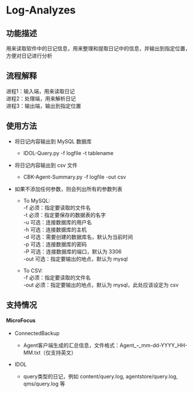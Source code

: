 # Log-Analyzes

## 功能描述
用来读取软件中的日记信息，用来整理和提取日记中的信息，并输出到指定位置，方便对日记进行分析

## 流程解释
进程1：输入端，用来读取日记<br>
进程2：处理端，用来解析日记<br>
进程3：输出端，输出到指定位置

## 使用方法
+ 将日记内容输出到 MySQL 数据库
    + IDOL-Query.py -f logfile -t tablename
    
+ 将日记内容输出到 csv 文件
    + CBK-Agent-Summary.py -f logfile -out csv

+ 如果不添加任何参数，则会列出所有的参数列表
    + To MySQL:<br>
      -f   必须：指定要读取的文件名<br>
      -t   必须：指定要保存的数据表的名字<br>
      -u   可选：连接数据库的用户名<br>
      -h   可选：连接数据库的主机<br>
      -d   可选：需要创建的数据库名，默认为当前时间<br>
      -p   可选：连接数据库的密码<br>
      -P   可选：连接数据库的端口，默认为 3306<br>
      -out 可选：指定要输出的地点，默认为 mysql<br>

    + To CSV:<br>
      -f   必须：指定要读取的文件名<br>
      -out 必须：指定要输出的地点，默认为 mysql，此处应该设定为 csv

## 支持情况

#### MicroFocus
+ ConnectedBackup
    + Agent客户端生成的汇总信息，文件格式：Agent_*****-*****_mm-dd-YYYY_HH-MM.txt（仅支持英文）

+ IDOL
    + query类型的日记，例如 content/query.log, agentstore/query.log, qms/query.log 等